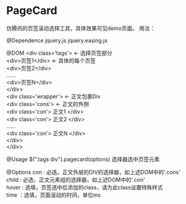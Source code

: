 PageCard
========
仿腾讯的页签滚动选择工具，具体效果可见demo页面。
用法：

@Dependence
   	jquery.js
 		jquery.easing.js
     
@DOM
 		&lt;div class='tags'&gt;      <- 选择页签部分<br/>
 			&lt;div&gt;页签1&lt;/div&gt;		<- 具体的每个页签<br/>
 			&lt;div&gt;页签2&lt;/div&gt;<br/>
 			......<br/>
 			&lt;div&gt;页签N&lt;/div&gt;<br/>
 		&lt;/div&gt;<br/>
 		&lt;div class='wrapper'&gt;   <- 正文包裹Div<br/>
 			&lt;div class='cons'&gt;  <- 正文的外侧<br/>
 				&lt;div class='con'&gt; 正文1 &lt;/div&gt;<br/>
 				&lt;div class='con'&gt; 正文2 &lt;/div&gt;<br/>
 				......<br/>
 				&lt;div class='con'&gt; 正文N &lt;/div&gt;<br/>
 			&lt;/div&gt;<br/>
 		&lt;/div&gt;<br/>
 		
 @Usage
 		$(".tags div").pagecard(options) 选择器选中页签元素
 
 @Options
 		con       : 必选，正文外层的DIV的选择器，如上述DOM中的'.cons'<br/>
 		child     : 必选，正文元素组的选择器，如上述DOM中的'.con'<br/>
 		hover     : 选填，页签选中后添加的class，请为此class设置特殊样式<br/>
		time 	  ：选填，页面滚动的时间，单位ms<br/>

